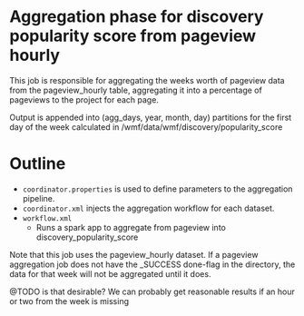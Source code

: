 # Aggregation phase for discovery popularity score from pageview hourly

This job is responsible for aggregating the weeks worth
of pageview data from the pageview_hourly table, aggregating
it into a percentage of pageviews to the project for each
page.

Output is appended into (agg_days, year, month, day) partitions
for the first day of the week calculated in
/wmf/data/wmf/discovery/popularity_score

# Outline

* ```coordinator.properties``` is used to define parameters to the
  aggregation pipeline.
* ```coordinator.xml``` injects the aggregation workflow for each dataset.
* ```workflow.xml```
  * Runs a spark app to aggregate from pageview into discovery_popularity_score

Note that this job uses the pageview_hourly dataset.  If a pageview
aggregation job does not have the _SUCCESS done-flag in the directory,
the data for that week will not be aggregated until it does.

@TODO is that desirable? We can probably get reasonable results if an
hour or two from the week is missing

